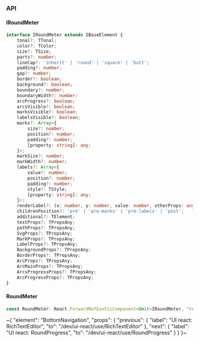

### API

#### IRoundMeter

```ts
interface IRoundMeter extends IBaseElement {
    tonal?: TTonal;
    color?: TColor;
    size?: TSize;
    parts?: number;
    lineCap?: 'inherit' | 'round' | 'square' | 'butt';
    padding?: number;
    gap?: number;
    border?: boolean;
    background?: boolean;
    boundary?: number;
    boundaryWidth?: number;
    arcProgress?: boolean;
    arcsVisible?: boolean;
    marksVisible?: boolean;
    labelsVisible?: boolean;
    marks?: Array<{
        size?: number;
        position?: number;
        padding?: number;
        [property: string]: any;
    }>;
    markSize?: number;
    markWidth?: number;
    labels?: Array<{
        value?: number;
        position?: number;
        padding?: number;
        style?: TStyle;
        [property: string]: any;
    }>;
    renderLabel?: (x: number, y: number, value: number, otherProps: any) => React.ReactNode;
    childrenPosition?: 'pre' | 'pre-marks' | 'pre-labels' | 'post';
    additional?: TElement;
    textProps?: TPropsAny;
    pathProps?: TPropsAny;
    SvgProps?: TPropsAny;
    MarkProps?: TPropsAny;
    LabelProps?: TPropsAny;
    BackgroundProps?: TPropsAny;
    BorderProps?: TPropsAny;
    ArcProps?: TPropsAny;
    ArcMainProps?: TPropsAny;
    ArcsProgressProps?: TPropsAny;
    ArcProgressProps?: TPropsAny;
}
```

#### RoundMeter

```ts
const RoundMeter: React.ForwardRefExoticComponent<Omit<IRoundMeter, "ref"> & React.RefAttributes<unknown>>;
```


~{
  "element": "BottomNavigation",
  "props": {
    "previous": {
      "label": "UI react: RichTextEditor",
      "to": "/dev/ui-react/use/RichTextEditor"
    },
    "next": {
      "label": "UI react: RoundProgress",
      "to": "/dev/ui-react/use/RoundProgress"
    }
  }
}~
